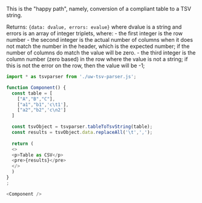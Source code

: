 This is the "happy path", namely, conversion of a compliant
table to a TSV string.

Returns: 
`{data: dvalue, errors: evalue}`
where dvalue is a string and errors is an array of integer triplets, where:
	- the first integer is the row number
	- the second integer is the actual number of columns 
    when it does not match the number in the header, 
    which is the expected number; 
    if the number of columns do match the value will be zero.
	- the third integer is the column number (zero based) 
    in the row where the value is not a string;
    if this is not the error on the row, then the value will be -1;

```js
import * as tsvparser from './uw-tsv-parser.js';

function Component() {
  const table = [
    ["A","B","C"],
    ["a1","b1",'c\t1'],
    ["a2","b2",'c\n2']
  ]

  const tsvObject = tsvparser.tableToTsvString(table);
  const results = tsvObject.data.replaceAll('\t',',');
  
  return (
  <>
  <p>Table as CSV</p>
  <pre>{results}</pre>
  </>
  )
}
;

<Component />
```